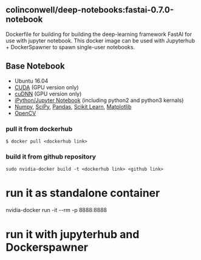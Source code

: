 ## **colinconwell/deep-notebooks**:fastai-0.7.0-notebook

Dockerfile for building for building the deep-learning framework FastAI for use with jupyter notebook. This docker image can be used with Jupyterhub + DockerSpawner to spawn single-user notebooks.

## Base Notebook
* Ubuntu 16.04
* [CUDA](https://developer.nvidia.com/cuda-toolkit) (GPU version only)
* [cuDNN](https://developer.nvidia.com/cudnn) (GPU version only)
* [iPython/Jupyter Notebook](http://jupyter.org/) (including python2 and python3 kernals)
* [Numpy](http://www.numpy.org/), [SciPy](https://www.scipy.org/), [Pandas](http://pandas.pydata.org/), [Scikit Learn](http://scikit-learn.org/), [Matplotlib](http://matplotlib.org/)
* [OpenCV](http://opencv.org/)

### pull it from dockerhub
```
$ docker pull <dockerhub link>
```

### build it from github repository
```
sudo nvidia-docker build -t <dockerhub link> <github link>
```

# run it as standalone container
nvidia-docker run -it --rm -p 8888:8888 <dockerhub link>

# run it with jupyterhub and Dockerspawner
